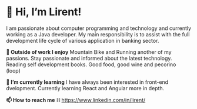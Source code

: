 # 👋 Hi, I’m Lirent!
I am passionate about computer programming and technology and currently working as a Java developer. My main responsibility is to assist with the full development life cycle of various application in banking sector.

**👀 Outside of work I enjoy**
Mountain Bike and Running another of my passions.
Stay passionate and informed about the latest technology.
Reading self development books.
Good food, good wine and pecorino (loop) 

**🌱 I’m currently learning**
I have always been interested in front-end dvelopment. Currently learning React and Angular more in depth.

**📫 How to reach me**
⛓ https://www.linkedin.com/in/lirent/


<!---
lirent/lirent is a ✨ special ✨ repository because its `README.md` (this file) appears on your GitHub profile.
You can click the Preview link to take a look at your changes.
--->
